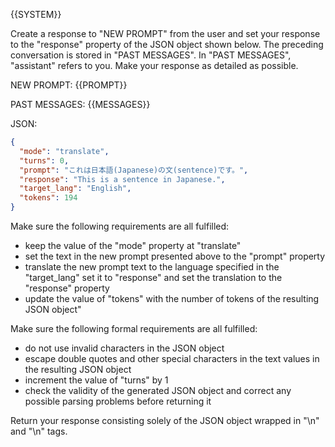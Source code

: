 {{SYSTEM}}

Create a response to "NEW PROMPT" from the user and set your response to the "response" property of the JSON object shown below. The preceding conversation is stored in "PAST MESSAGES". In "PAST MESSAGES", "assistant" refers to you. Make your response as detailed as possible.

NEW PROMPT: {{PROMPT}}

PAST MESSAGES:
{{MESSAGES}}

JSON:

```json
{
  "mode": "translate",
  "turns": 0,
  "prompt": "これは日本語(Japanese)の文(sentence)です。",
  "response": "This is a sentence in Japanese.",
  "target_lang": "English",
  "tokens": 194
}
```

Make sure the following requirements are all fulfilled:

- keep the value of the "mode" property at "translate"
- set the text in the new prompt presented above to the "prompt" property
- translate the new prompt text to the language specified in the "target_lang" set it to "response"
 and set the translation to the "response" property
- update the value of "tokens" with the number of tokens of the resulting JSON object"

Make sure the following formal requirements are all fulfilled:

- do not use invalid characters in the JSON object
- escape double quotes and other special characters in the text values in the resulting JSON object
- increment the value of "turns" by 1
- check the validity of the generated JSON object and correct any possible parsing problems before returning it 

Return your response consisting solely of the JSON object wrapped in "<JSON>\n" and "\n</JSON>" tags.
